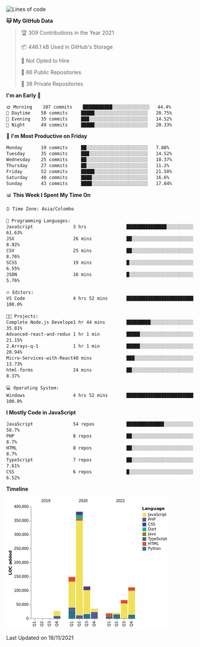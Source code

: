 
<!--START_SECTION:waka-->
![Lines of code](https://img.shields.io/badge/From%20Hello%20World%20I%27ve%20Written-930217%20lines%20of%20code-blue)

**🐱 My GitHub Data** 

> 🏆 309 Contributions in the Year 2021
 > 
> 📦 446.1 kB Used in GitHub's Storage 
 > 
> 🚫 Not Opted to Hire
 > 
> 📜 66 Public Repositories 
 > 
> 🔑 38 Private Repositories  
 > 
**I'm an Early 🐤** 

```text
🌞 Morning    107 commits    ███████████░░░░░░░░░░░░░░   44.4% 
🌆 Daytime    50 commits     █████░░░░░░░░░░░░░░░░░░░░   20.75% 
🌃 Evening    35 commits     ███░░░░░░░░░░░░░░░░░░░░░░   14.52% 
🌙 Night      49 commits     █████░░░░░░░░░░░░░░░░░░░░   20.33%

```
📅 **I'm Most Productive on Friday** 

```text
Monday       19 commits     ██░░░░░░░░░░░░░░░░░░░░░░░   7.88% 
Tuesday      35 commits     ███░░░░░░░░░░░░░░░░░░░░░░   14.52% 
Wednesday    25 commits     ██░░░░░░░░░░░░░░░░░░░░░░░   10.37% 
Thursday     27 commits     ██░░░░░░░░░░░░░░░░░░░░░░░   11.2% 
Friday       52 commits     █████░░░░░░░░░░░░░░░░░░░░   21.58% 
Saturday     40 commits     ████░░░░░░░░░░░░░░░░░░░░░   16.6% 
Sunday       43 commits     ████░░░░░░░░░░░░░░░░░░░░░   17.84%

```


📊 **This Week I Spent My Time On** 

```text
⌚︎ Time Zone: Asia/Colombo

💬 Programming Languages: 
JavaScript               3 hrs               ███████████████░░░░░░░░░░   61.63% 
JSX                      26 mins             ██░░░░░░░░░░░░░░░░░░░░░░░   8.92% 
CSV                      25 mins             ██░░░░░░░░░░░░░░░░░░░░░░░   8.76% 
SCSS                     19 mins             █░░░░░░░░░░░░░░░░░░░░░░░░   6.55% 
JSON                     16 mins             █░░░░░░░░░░░░░░░░░░░░░░░░   5.76%

🔥 Editors: 
VS Code                  4 hrs 52 mins       █████████████████████████   100.0%

🐱‍💻 Projects: 
Complete Node.js Develope1 hr 44 mins        █████████░░░░░░░░░░░░░░░░   35.81% 
Advanced-react-and-redux 1 hr 1 min          █████░░░░░░░░░░░░░░░░░░░░   21.15% 
2.Arrays-q-1             1 hr 1 min          █████░░░░░░░░░░░░░░░░░░░░   20.94% 
Micro-Services-with-React40 mins             ███░░░░░░░░░░░░░░░░░░░░░░   13.73% 
html-forms               24 mins             ██░░░░░░░░░░░░░░░░░░░░░░░   8.37%

💻 Operating System: 
Windows                  4 hrs 52 mins       █████████████████████████   100.0%

```

**I Mostly Code in JavaScript** 

```text
JavaScript               54 repos            ██████████████░░░░░░░░░░░   58.7% 
PHP                      8 repos             ██░░░░░░░░░░░░░░░░░░░░░░░   8.7% 
HTML                     8 repos             ██░░░░░░░░░░░░░░░░░░░░░░░   8.7% 
TypeScript               7 repos             ██░░░░░░░░░░░░░░░░░░░░░░░   7.61% 
CSS                      6 repos             █░░░░░░░░░░░░░░░░░░░░░░░░   6.52%

```


**Timeline**

![Chart not found](https://raw.githubusercontent.com/ccweerasinghe1994/ccweerasinghe1994/master/charts/bar_graph.png) 


 Last Updated on 18/11/2021
<!--END_SECTION:waka-->
